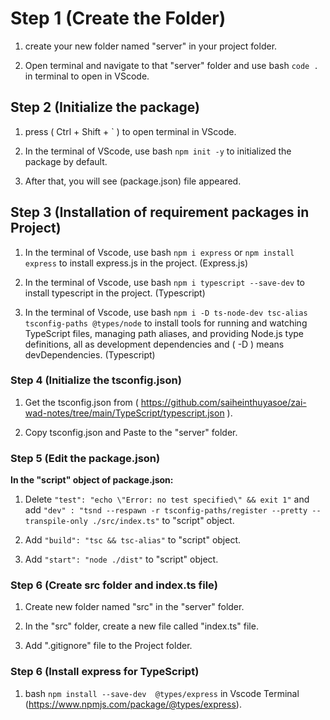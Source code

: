 # Step 1 (Create the Folder)

1. create your new folder named "server" in your project folder.

2. Open terminal and navigate to that "server" folder and use bash `code .` in terminal to open in VScode.

## Step 2 (Initialize the package)

1. press ( Ctrl + Shift + ` ) to open terminal in VScode.

2. In the terminal of VScode, use bash `npm init -y` to initialized the package by default.

3. After that, you will see (package.json) file appeared.

## Step 3 (Installation of requirement packages in Project)

1. In the terminal of Vscode, use bash `npm i express` or `npm install express` to install express.js in the project. (Express.js)

2. In the terminal of Vscode, use bash `npm i typescript --save-dev` to install typescript in the project. (Typescript)

3. In the terminal of Vscode, use bash `npm i -D ts-node-dev tsc-alias tsconfig-paths @types/node` to install tools for running and watching TypeScript files, managing path aliases, and providing Node.js type definitions, all as development dependencies and ( -D ) means devDependencies. (Typescript)

### Step 4 (Initialize the tsconfig.json)

1.  Get the tsconfig.json from ( https://github.com/saiheinthuyasoe/zai-wad-notes/tree/main/TypeScript/typescript.json ).

2.  Copy tsconfig.json and Paste to the "server" folder.

### Step 5 (Edit the package.json)

**In the "script" object of package.json:**

1. Delete `"test": "echo \"Error: no test specified\" && exit 1"` and add `"dev" : "tsnd --respawn -r tsconfig-paths/register --pretty --transpile-only ./src/index.ts"` to "script" object.

2. Add `"build": "tsc && tsc-alias"` to "script" object.

3. Add `"start": "node ./dist"` to "script" object.

### Step 6 (Create src folder and index.ts file)

1. Create new folder named "src" in the "server" folder.

2. In the "src" folder, create a new file called "index.ts" file.

3. Add ".gitignore" file to the Project folder.

### Step 6 (Install express for TypeScript)

1. bash ``` npm install --save-dev  @types/express ``` in Vscode Terminal (https://www.npmjs.com/package/@types/express).
